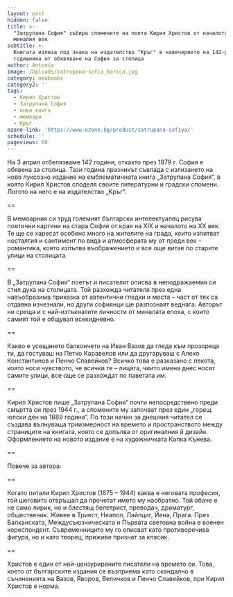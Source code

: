 ```yaml
---
layout: post
hidden: false
title: >-
  "Затрупана София" събира спомените на поета Кирил Христов от началото на
  миналия век
subtitle: >-
  Книгата излиза под знака на издателство "Кръг" в навечерието на 142-рата
  годишнина от обявяване на София за столица
author: Antonia
image: /Uploads/zatrupana-sofia_korica.jpg
category: newbooks
category2: ''
tags:
  - Кирил Христов
  - Затрупана София
  - нова книга
  - мемоари
  - Кръг
ozone-link: 'https://www.ozone.bg/product/zatrupana-sofiya/'
schedule: ''
pageviews: 66
---
```

На 3 април отбелязваме 142 години, откакто през 1879 г. София е обявена за столица. Тази година празникът съвпада с излизането на ново луксозно издание на емблематичната книга „Затрупана София“, в която Кирил Христов споделя своите литературни и градски спомени. Логото на него е на издателство „Кръг“.

\==

В мемоарния си труд големият български интелектуалец рисува поетични картини на стара София от края на XIX и началото на XX век. Те ще се харесат особено много на жителите на града, които изпитват носталгия и сантимент по вида и атмосферата му от преди век – романтика, която изпълва въображението и все още витае по старите улици на столицата.  

\==

В „Затрупана София“ поетът и писателят описва в неподражаемия си стил духа на столицата. Той разхожда читателя през една навъобразима приказка от автентични гледки и места – част от тях са отдавна изчезнали, но други софиянци ще разпознаят веднага. Авторът ни среща и с най-изтъкнатите личности от миналата епоха, с които самият той е общувал всекидневно. 

\==

Какво е усещането балкончето на Иван Вазов да гледа към прозореца ти, да гостуваш на Петко Каравелов или да другаруваш с Алеко Константинов и Пенчо Славейков? Всичко това е разказано с лекота, която носи чувството, че всички те – лицата, чиито имена днес носят самите улици, все още се разхождат по паветата им. 

\==

Кирил Христов пише „Затрупана София“ почти непосредствено преди смъртта си през 1944 г., а спомените му започват през един „горещ юлски ден на 1889 година“. По този начин за днешния читател се създава вълнуваща триизмерност на времето и пространството между страниците на книгата, която се допълва от оригиналния й дизайн. Оформлението на новото издание е на художничката Капка Кънева.

\==

Повече за автора:

\==

Когато питали Кирил Христов (1875 – 1944) каква е неговата професия, той шеговито отвръщал да прочетат името му наобратно. Той обаче е не само лирик, но и блестящ белетрист, преводач, драматург, общественик. Живее в Триест, Неапол, Лайпциг, Йена, Прага. През Балканската, Междусъюзническата и Първата световна война е военен кореспондент. Съвременниците му го описват като противоречива фигура, но и като творец, приживе признат за класик.

\==

Христов е един от най-цензурираните писатели на времето си. Това, което от българските издания се възприема като скандално в съчиненията на Вазов, Яворов, Величков и Пенчо Славейков, при Кирил Христов е норма.